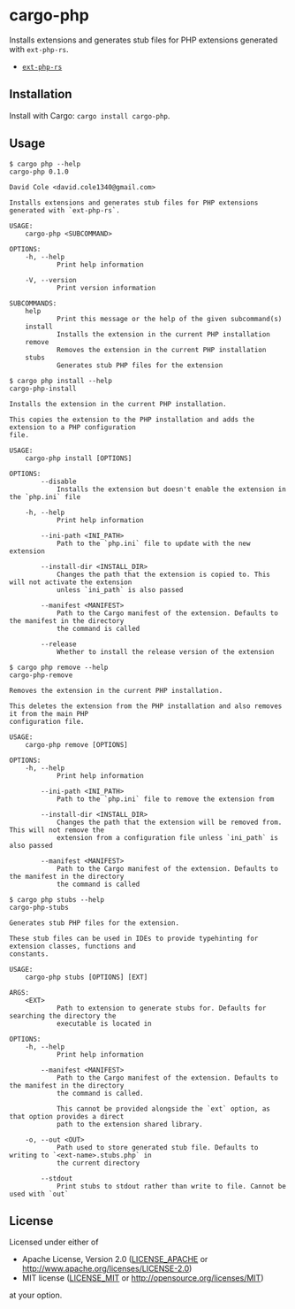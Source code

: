 # cargo-php

Installs extensions and generates stub files for PHP extensions generated with
`ext-php-rs`.

- [`ext-php-rs`](https://github.com/davidcole1340/ext-php-rs)

## Installation

Install with Cargo: `cargo install cargo-php`.

## Usage

```text
$ cargo php --help
cargo-php 0.1.0

David Cole <david.cole1340@gmail.com>

Installs extensions and generates stub files for PHP extensions generated with `ext-php-rs`.

USAGE:
    cargo-php <SUBCOMMAND>

OPTIONS:
    -h, --help
            Print help information

    -V, --version
            Print version information

SUBCOMMANDS:
    help
            Print this message or the help of the given subcommand(s)
    install
            Installs the extension in the current PHP installation
    remove
            Removes the extension in the current PHP installation
    stubs
            Generates stub PHP files for the extension

$ cargo php install --help
cargo-php-install 

Installs the extension in the current PHP installation.

This copies the extension to the PHP installation and adds the extension to a PHP configuration
file.

USAGE:
    cargo-php install [OPTIONS]

OPTIONS:
        --disable
            Installs the extension but doesn't enable the extension in the `php.ini` file

    -h, --help
            Print help information

        --ini-path <INI_PATH>
            Path to the `php.ini` file to update with the new extension

        --install-dir <INSTALL_DIR>
            Changes the path that the extension is copied to. This will not activate the extension
            unless `ini_path` is also passed

        --manifest <MANIFEST>
            Path to the Cargo manifest of the extension. Defaults to the manifest in the directory
            the command is called

        --release
            Whether to install the release version of the extension

$ cargo php remove --help
cargo-php-remove 

Removes the extension in the current PHP installation.

This deletes the extension from the PHP installation and also removes it from the main PHP
configuration file.

USAGE:
    cargo-php remove [OPTIONS]

OPTIONS:
    -h, --help
            Print help information

        --ini-path <INI_PATH>
            Path to the `php.ini` file to remove the extension from

        --install-dir <INSTALL_DIR>
            Changes the path that the extension will be removed from. This will not remove the
            extension from a configuration file unless `ini_path` is also passed

        --manifest <MANIFEST>
            Path to the Cargo manifest of the extension. Defaults to the manifest in the directory
            the command is called

$ cargo php stubs --help
cargo-php-stubs 

Generates stub PHP files for the extension.

These stub files can be used in IDEs to provide typehinting for extension classes, functions and
constants.

USAGE:
    cargo-php stubs [OPTIONS] [EXT]

ARGS:
    <EXT>
            Path to extension to generate stubs for. Defaults for searching the directory the
            executable is located in

OPTIONS:
    -h, --help
            Print help information

        --manifest <MANIFEST>
            Path to the Cargo manifest of the extension. Defaults to the manifest in the directory
            the command is called.
            
            This cannot be provided alongside the `ext` option, as that option provides a direct
            path to the extension shared library.

    -o, --out <OUT>
            Path used to store generated stub file. Defaults to writing to `<ext-name>.stubs.php` in
            the current directory

        --stdout
            Print stubs to stdout rather than write to file. Cannot be used with `out`
```

## License

Licensed under either of

- Apache License, Version 2.0 ([LICENSE_APACHE] or
  <http://www.apache.org/licenses/LICENSE-2.0>)
- MIT license ([LICENSE_MIT] or <http://opensource.org/licenses/MIT>)

at your option.

[LICENSE_APACHE]: https://github.com/davidcole1340/ext-php-rs/blob/master/LICENSE_APACHE
[LICENSE_MIT]: https://github.com/davidcole1340/ext-php-rs/blob/master/LICENSE_MIT
